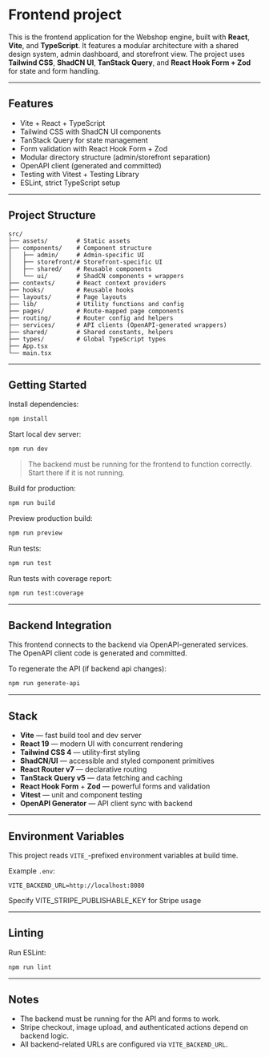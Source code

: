 # Frontend project

This is the frontend application for the Webshop engine, 
built with **React**, **Vite**, and **TypeScript**. 
It features a modular architecture with a shared design system, admin dashboard,
and storefront view. The project uses **Tailwind CSS**, **ShadCN UI**, **TanStack Query**, 
and **React Hook Form + Zod** for state and form handling.

---

## Features

- Vite + React + TypeScript
- Tailwind CSS with ShadCN UI components
- TanStack Query for state management
- Form validation with React Hook Form + Zod
- Modular directory structure (admin/storefront separation)
- OpenAPI client (generated and committed)
- Testing with Vitest + Testing Library
- ESLint, strict TypeScript setup

---

## Project Structure

```
src/
├── assets/        # Static assets
├── components/    # Component structure
│   ├── admin/     # Admin-specific UI
│   ├── storefront/# Storefront-specific UI
│   ├── shared/    # Reusable components
│   └── ui/        # ShadCN components + wrappers
├── contexts/      # React context providers
├── hooks/         # Reusable hooks
├── layouts/       # Page layouts
├── lib/           # Utility functions and config
├── pages/         # Route-mapped page components
├── routing/       # Router config and helpers
├── services/      # API clients (OpenAPI-generated wrappers)
├── shared/        # Shared constants, helpers
├── types/         # Global TypeScript types
├── App.tsx
└── main.tsx
```

---

## Getting Started

Install dependencies:

```bash
npm install
```

Start local dev server:

```bash
npm run dev
```

> The backend must be running for the frontend to function correctly. Start there if it is not running.

Build for production:

```bash
npm run build
```

Preview production build:

```bash
npm run preview
```

Run tests:

```bash
npm run test
```

Run tests with coverage report:

```bash
npm run test:coverage
```

---

## Backend Integration

This frontend connects to the backend via OpenAPI-generated services. The OpenAPI client code is generated and committed.

To regenerate the API (if backend api changes):

```bash
npm run generate-api
```

---

## Stack

- **Vite** — fast build tool and dev server
- **React 19** — modern UI with concurrent rendering
- **Tailwind CSS 4** — utility-first styling
- **ShadCN/UI** — accessible and styled component primitives
- **React Router v7** — declarative routing
- **TanStack Query v5** — data fetching and caching
- **React Hook Form** + **Zod** — powerful forms and validation
- **Vitest** — unit and component testing
- **OpenAPI Generator** — API client sync with backend

---

## Environment Variables

This project reads `VITE_`-prefixed environment variables at build time.

Example `.env`:

```dotenv
VITE_BACKEND_URL=http://localhost:8080
```
 Specify VITE_STRIPE_PUBLISHABLE_KEY for Stripe usage 

---

## Linting

Run ESLint:

```bash
npm run lint
```

---

## Notes

- The backend must be running for the API and forms to work.
- Stripe checkout, image upload, and authenticated actions depend on backend logic.
- All backend-related URLs are configured via `VITE_BACKEND_URL`.
